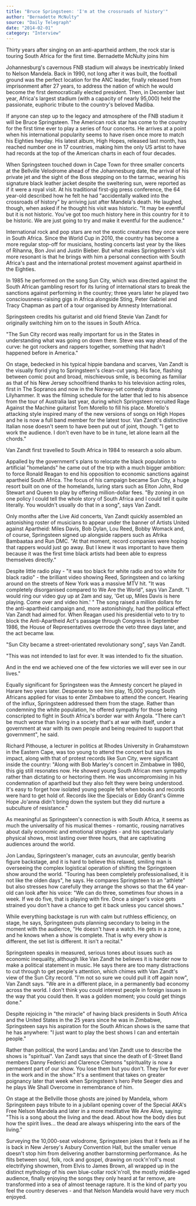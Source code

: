 ```yaml
---
title: "Bruce Springsteen: 'I'm at the crossroads of history'"
author: "Bernadette McNulty"
source: "Daily Telegraph"
date: "2014-02-01"
category: "Interview"
---
```


Thirty years after singing on an anti-apartheid anthem, the rock star is touring South Africa for the first time. Bernadette McNulty joins him

Johannesburg's cavernous FNB stadium will always be inextricably linked to Nelson Mandela. Back in 1990, not long after it was built, the football ground was the perfect location for the ANC leader, finally released from imprisonment after 27 years, to address the nation of which he would become the first democratically elected president. Then, in December last year, Africa's largest stadium (with a capacity of nearly 95,000) held the passionate, euphoric tribute to the country's beloved Madiba.

If anyone can step up to the legacy and atmosphere of the FNB stadium it will be Bruce Springsteen. The American rock star has come to the country for the first time ever to play a series of four concerts. He arrives at a point when his international popularity seems to have risen once more to match his Eighties heyday. His latest album, High Hopes, released last month, has reached number one in 17 countries, making him the only US artist to have had records at the top of the American charts in each of four decades.

When Springsteen touched down in Cape Town for three smaller concerts at the Bellville Velodrome ahead of the Johannesburg date, the arrival of his private jet and the sight of the Boss stepping on to the tarmac, wearing his signature black leather jacket despite the sweltering sun, were reported as if it were a royal visit. At his traditional first-gig press conference, the 64 year-old described how he felt he had "accidentally walked into the crossroads of history" by arriving just after Mandela's death. He laughed, though, when asked if he thought his visit was historic. "It may be eventful but it is not historic. You've got too much history here in this country for it to be historic. We are just going to try and make it eventful for the audience."

International rock and pop stars are not the exotic creatures they once were in South Africa. Since the World Cup in 2010, the country has become a more regular stop-off for musicians, hosting concerts last year by the likes of Rihanna, Bon Jovi and Justin Bieber. But what makes Springsteen's visit more resonant is that he brings with him a personal connection with South Africa's past and the international protest movement against apartheid in the Eighties.

In 1985 he performed on the song Sun City, which was directed against the South African gambling resort for its luring of international stars to break the sanctions against performing in the country; three years later he played two consciousness-raising gigs in Africa alongside Sting, Peter Gabriel and Tracy Chapman as part of a tour organised by Amnesty International.

Springsteen credits his guitarist and old friend Stevie Van Zandt for originally switching him on to the issues in South Africa.

"The Sun City record was really important for us in the States in understanding what was going on down there. Steve was way ahead of the curve: he got rockers and rappers together, something that hadn't happened before in America."

On stage, bedecked in his typical hippie bandana and scarves, Van Zandt is the visually florid ying to Springsteen's clean-cut yang. His face, flashing between comic pout and broad, mischievous smile, is becoming as familiar as that of his New Jersey schoolfriend thanks to his television acting roles, first in The Sopranos and now in the Norway-set comedy drama Lilyhammer. It was the filming schedule for the latter that led to his absence from the tour of Australia last year, during which Springsteen recruited Rage Against the Machine guitarist Tom Morello to fill his place. Morello's attacking style inspired many of the new versions of songs on High Hopes and he is now a full band member for the latest tour. Van Zandt's distinctive Italian nose doesn't seem to have been put out of joint, though. "I get to work the audience. I don't even have to be in tune, let alone learn all the chords."

Van Zandt first travelled to South Africa in 1984 to research a solo album.

Appalled by the government's plans to relocate the black population to artificial "homelands" he came out of the trip with a much bigger ambition: to force Ronald Reagan to end his opposition to economic sanctions against apartheid South Africa. The focus of his campaign became Sun City, a huge resort built on one of the homelands, luring stars such as Elton John, Rod Stewart and Queen to play by offering million-dollar fees. "By zoning in on one policy I could tell the whole story of South Africa and I could tell it quite literally. You wouldn't usually do that in a song", says Van Zandt.

Only months after the Live Aid concerts, Van Zandt quickly assembled an astonishing roster of musicians to appear under the banner of Artists United against Apartheid: Miles Davis, Bob Dylan, Lou Reed, Bobby Womack and, of course, Springsteen signed up alongside rappers such as Afrika Bambaataa and Run DMC. "At that moment, record companies were hoping that rappers would just go away. But I knew it was important to have them because it was the first time black artists had been able to express themselves directly."

Despite little radio play - "it was too black for white radio and too white for black radio" - the brilliant video showing Reed, Springsteen and co larking around on the streets of New York was a massive MTV hit. "It was completely disorganised compared to We Are the World", says Van Zandt. "I would ring our video guy up at 2am and say, 'Get up, Miles Davis is here playing. Come over and video him.' " The song raised a million dollars for the anti-apartheid campaign and, more astonishingly, had the political effect Van Zandt had aimed for. When Reagan used his presidential veto to try to block the Anti-Apartheid Act's passage through Congress in September 1986, the House of Representatives overrode the veto three days later, and the act became law.

"Sun City became a street-orientated revolutionary song", says Van Zandt.

"This was not intended to last for ever. It was intended to fix the situation.

And in the end we achieved one of the few victories we will ever see in our lives."

Equally significant for Springsteen was the Amnesty concert he played in Harare two years later. Desperate to see him play, 15,000 young South Africans applied for visas to enter Zimbabwe to attend the concert. Hearing of the influx, Springsteen addressed them from the stage. Rather than condemning the white population, he offered sympathy for those being conscripted to fight in South Africa's border war with Angola. "There can't be much worse than living in a society that's at war with itself, under a government at war with its own people and being required to support that government", he said.

Richard Pithouse, a lecturer in politics at Rhodes University in Grahamstown in the Eastern Cape, was too young to attend the concert but says its impact, along with that of protest records like Sun City, were significant inside the country: "Along with Bob Marley's concert in Zimbabwe in 1980, this gig still resonates now. He showed young South African men sympathy rather than dictating to or hectoring them. He was uncompromising in his condemnation of apartheid but they also felt they were being understood. It's easy to forget how isolated young people felt when books and records were hard to get hold of. Records like the Specials or Eddy Grant's Gimme Hope Jo'anna didn't bring down the system but they did nurture a subculture of resistance."

As meaningful as Springsteen's connection is with South Africa, it seems as much the universality of his musical themes - romantic, rousing narratives about daily economic and emotional struggles - and his spectacularly physical shows, most lasting over three hours, that are captivating audiences around the world.

Jon Landau, Springsteen's manager, cuts an avuncular, gently bearish figure backstage, and it is hard to believe this relaxed, smiling man is overseeing the complex logistical operation of shifting the Springsteen show around the world. "Touring has been completely professionalised, it is not like the olden days", he says. He compares Springsteen to an "athlete" but also stresses how carefully they arrange the shows so that the 64 year-old can look after his voice: "We can do three, sometimes four shows in a week. If we do five, that is playing with fire. Once a singer's voice gets strained you don't have a chance to get it back unless you cancel shows."

While everything backstage is run with calm but ruthless efficiency, on stage, he says, Springsteen puts planning secondary to being in the moment with the audience, "He doesn't have a watch. He gets in a zone, and he knows when a show is complete. That is why every show is different, the set list is different. It isn't a recital."

Springsteen speaks in measured, serious tones about issues such as economic inequality, although like Van Zandt he believes it is harder now to make a political statement in music. He says there are too many distractions to cut through to get people's attention, which chimes with Van Zandt's view of the Sun City record. "I'm not so sure we could pull it off again now", Van Zandt says. "We are in a different place, in a permanently bad economy across the world. I don't think you could interest people in foreign issues in the way that you could then. It was a golden moment; you could get things done."

Despite rejoicing in "the miracle" of having black presidents in South Africa and the United States in the 25 years since he was in Zimbabwe, Springsteen says his aspiration for the South African shows is the same that he has anywhere: "I just want to play the best shows I can and entertain people."

Rather than political, the word Landau and Van Zandt use to describe the shows is "spiritual". Van Zandt says that since the death of E-Street Band members Danny Federici and Clarence Clemons "spirituality is now a permanent part of our show. You lose them but you don't. They live for ever in the work and in the show." It's a sentiment that takes on greater poignancy later that week when Springsteen's hero Pete Seeger dies and he plays We Shall Overcome in remembrance of him.

On stage at the Bellville those ghosts are joined by Mandela, whom Springsteen pays tribute to in a jubilant opening cover of the Special AKA's Free Nelson Mandela and later in a more meditative We Are Alive, saying: "This is a song about the living and the dead. About how the body dies but how the spirit lives... the dead are always whispering into the ears of the living."

Surveying the 10,000-seat velodrome, Springsteen jokes that it feels as if he is back in New Jersey's Asbury Convention Hall, but the smaller venue doesn't stop him from delivering another barnstorming performance. As he flits between soul, folk, rock and gospel, drawing on rock'n'roll's most electrifying showmen, from Elvis to James Brown, all wrapped up in the distinct mythology of his own blue-collar rock'n'roll, the mostly middle-aged audience, finally enjoying the songs they only heard at far remove, are transformed into a sea of almost teenage rapture. It is the kind of party you feel the country deserves - and that Nelson Mandela would have very much enjoyed.